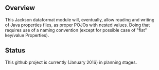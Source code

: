 ## Overview

This Jackson dataformat module will, eventually, allow reading and writing of Java properties
files, as proper POJOs with nested values. Doing that requires use of a naming convention
(except for possible case of "flat" key/value Properties).

## Status

This github project is currently (January 2016) in planning stages.

